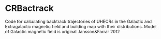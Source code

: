 # CRBactrack
Code for calculating backtrack trajectories of UHECRs in the Galactic and Extragalactic magnetic field and building map with their distributions.
Model of Galactic magnetic field is original Jansson&Farrar 2012
